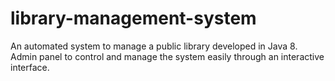 # library-management-system
An automated system to manage a public library developed in Java 8. Admin panel to control and manage the system easily through an interactive interface.
